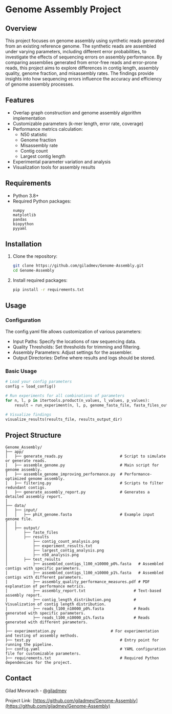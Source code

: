 # Genome Assembly Project

## Overview
This project focuses on genome assembly using synthetic reads generated from an existing reference genome. The synthetic reads are assembled under varying parameters, including different error probabilities, to investigate the effects of sequencing errors on assembly performance. By comparing assemblies generated from error-free reads and error-prone reads, this project aims to explore differences in contig length, assembly quality, genome fraction, and misassembly rates. 
The findings provide insights into how sequencing errors influence the accuracy and efficiency of genome assembly processes.

## Features
- Overlap graph construction and genome assembly algorithm implementation
- Customizable parameters (k-mer length, error rate, coverage)
- Performance metrics calculation:
  - N50 statistic
  - Genome fraction
  - Misassembly rate
  - Contig count
  - Largest contig length
- Experimental parameter variation and analysis
- Visualization tools for assembly results

## Requirements
- Python 3.8+
- Required Python packages:
  ```
  numpy
  matplotlib
  pandas
  biopython
  pyyaml
  ```

## Installation
1. Clone the repository:
   ```bash
   git clone https://github.com/giladmev/Genome-Assembly.git
   cd Genome-Assembly
   ```

2. Install required packages:
   ```bash
   pip install -r requirements.txt
   ```

## Usage
### Configuration
The config.yaml file allows customization of various parameters:

- Input Paths: Specify the locations of raw sequencing data.
- Quality Thresholds: Set thresholds for trimming and filtering.
- Assembly Parameters: Adjust settings for the assembler.
- Output Directories: Define where results and logs should be stored.

### Basic Usage
```python
# Load your config parameters
config = load_config()

# Run experiments for all combinations of parameters
for n, l, p in itertools.product(n_values, l_values, p_values):
    result = run_experiment(n, l, p, genome_fasta_file, fasta_files_output_dir)
    
# Visualize findings
visualize_results(results_file, results_output_dir)

```

## Project Structure
```
Genome_Assembly/
├── app/
│   ├── generate_reads.py                         # Script to simulate or generate reads.
│   ├── assemble_genome.py                        # Main script for genome assembly.
│   ├── assemble_genome_improving_performance.py  # Performance-optimized genome assembly.
│   ├── filtering.py                              # Scripts to filter redundant contigs.
│   ├── generate_assembly_report.py               # Generates a detailed assembly report.
│
├── data/
│   ├── input/
│   │   ├── phiX_genome.fasta                     # Example input genome file.
│   │
│   ├── output/
│       ├── faste_files
│       ├── results
│           ├── contig_count_analysis.png
│           ├── experiment_results.txt
│           ├── largest_contig_analysis.png
│           ├── n50_analysis.png
│       ├── test_results
│           ├── assembled_contigs_l100_n10000_p0%.fasta   # Assembled contigs with specific parameters.
│           ├── assembled_contigs_l100_n10000_p1%.fasta   # Assembled contigs with different parameters.
│           ├── assembly_quality_performance_measures.pdf # PDF explanation of performance metrics.
│           ├── assembly_report.txt                     # Text-based assembly report.
│           ├── contig_length_distribution.png          # Visualization of contig length distribution.
│           ├── reads_l100_n10000_p0%.fasta             # Reads generated with specific parameters.
│           ├── reads_l100_n10000_p1%.fasta             # Reads generated with different parameters.
│
├── experimentation.py                        # For experimentation and testing of assembly methods.
├── test.py                                       # Entry point for running the pipeline.
├── config.yaml                                   # YAML configuration file for customizable parameters.
├── requirements.txt                              # Required Python dependencies for the project.
```


## Contact
Gilad Mevorach - [@giladmev](https://github.com/giladmev)

Project Link: [https://github.com/giladmev/Genome-Assembly](https://github.com/giladmev/Genome-Assembly)

